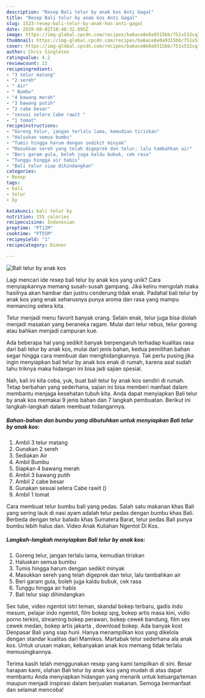 ```yaml
---
description: "Resep Bali telur by anak kos Anti Gagal"
title: "Resep Bali telur by anak kos Anti Gagal"
slug: 1523-resep-bali-telur-by-anak-kos-anti-gagal
date: 2020-08-02T18:48:32.695Z
image: https://img-global.cpcdn.com/recipes/ba6ace8e0a9315bb/751x532cq70/bali-telur-by-anak-kos-foto-resep-utama.jpg
thumbnail: https://img-global.cpcdn.com/recipes/ba6ace8e0a9315bb/751x532cq70/bali-telur-by-anak-kos-foto-resep-utama.jpg
cover: https://img-global.cpcdn.com/recipes/ba6ace8e0a9315bb/751x532cq70/bali-telur-by-anak-kos-foto-resep-utama.jpg
author: Chris Singleton
ratingvalue: 4.2
reviewcount: 12
recipeingredient:
- "3 telur matang"
- "2 sereh"
- " Air"
- " Bumbu"
- "4 bawang merah"
- "3 bawang putih"
- "2 cabe besar"
- "sesuai selera Cabe rawit "
- "1 tomat"
recipeinstructions:
- "Goreng telur, jangan terlalu lama, kemudian tiriskan"
- "Haluskan semua bumbu"
- "Tumis hingga harum dengan sedikit minyak"
- "Masukkan sereh yang telah digeprek dan telur, lalu tambahkan air"
- "Beri garam gula, boleh juga kaldu bubuk, cek rasa"
- "Tunggu hingga air habis"
- "Bali telur siap dihindangkan"
categories:
- Resep
tags:
- bali
- telur
- by

katakunci: bali telur by 
nutrition: 155 calories
recipecuisine: Indonesian
preptime: "PT12M"
cooktime: "PT55M"
recipeyield: "1"
recipecategory: Dinner

---
```



![Bali telur by anak kos](https://img-global.cpcdn.com/recipes/ba6ace8e0a9315bb/751x532cq70/bali-telur-by-anak-kos-foto-resep-utama.jpg)

Lagi mencari ide resep bali telur by anak kos yang unik? Cara menyiapkannya memang susah-susah gampang. Jika keliru mengolah maka hasilnya akan hambar dan justru cenderung tidak enak. Padahal bali telur by anak kos yang enak seharusnya punya aroma dan rasa yang mampu memancing selera kita.

Telur menjadi menu favorit banyak orang. Selain enak, telur juga bisa diolah menjadi masakan yang beraneka ragam. Mulai dari telur rebus, telur goreng atau bahkan menjadi campuran kue.

Ada beberapa hal yang sedikit banyak berpengaruh terhadap kualitas rasa dari bali telur by anak kos, mulai dari jenis bahan, kedua pemilihan bahan segar hingga cara membuat dan menghidangkannya. Tak perlu pusing jika ingin menyiapkan bali telur by anak kos enak di rumah, karena asal sudah tahu triknya maka hidangan ini bisa jadi sajian spesial.


Nah, kali ini kita coba, yuk, buat bali telur by anak kos sendiri di rumah. Tetap berbahan yang sederhana, sajian ini bisa memberi manfaat dalam membantu menjaga kesehatan tubuh kita. Anda dapat menyiapkan Bali telur by anak kos memakai 9 jenis bahan dan 7 langkah pembuatan. Berikut ini langkah-langkah dalam membuat hidangannya.

<!--inarticleads1-->

##### Bahan-bahan dan bumbu yang dibutuhkan untuk menyiapkan Bali telur by anak kos:

1. Ambil 3 telur matang
1. Gunakan 2 sereh
1. Sediakan  Air
1. Ambil  Bumbu
1. Siapkan 4 bawang merah
1. Ambil 3 bawang putih
1. Ambil 2 cabe besar
1. Gunakan sesuai selera Cabe rawit ()
1. Ambil 1 tomat


Cara membuat telur bumbu bali yang pedas. Salah satu makanan khas Bali yang sering lauk di nasi ayam adalah telur pedas dengan bumbu khas Bali. Berbeda dengan telur balado khas Sumatera Barat, telur pedas Bali punya bumbu lebih halus dan. Video Anak Kuliahan Ngentot Di Kos. 

<!--inarticleads2-->

##### Langkah-langkah menyiapkan Bali telur by anak kos:

1. Goreng telur, jangan terlalu lama, kemudian tiriskan
1. Haluskan semua bumbu
1. Tumis hingga harum dengan sedikit minyak
1. Masukkan sereh yang telah digeprek dan telur, lalu tambahkan air
1. Beri garam gula, boleh juga kaldu bubuk, cek rasa
1. Tunggu hingga air habis
1. Bali telur siap dihindangkan


Sex tube, video ngentot istri teman, skandal bokep terbaru, gadis indo mesum, pelajar indo ngentot, film bokep spg, bokep artis masa kini, vidio porno terkini, streaming bokep perawan, bokep cewek bandung, film sex cewek medan, bokep artis jakarta , download bokep. Ada banyak kost Denpasar Bali yang siap huni. Hanya menampilkan kos yang dikelola dengan standar kualitas dari Mamikos. Martabak telur sederhana ala anak kos. Untuk urusan makan, kebanyakan anak kos memang tidak terlalu memusingkannya. 

Terima kasih telah menggunakan resep yang kami tampilkan di sini. Besar harapan kami, olahan Bali telur by anak kos yang mudah di atas dapat membantu Anda menyiapkan hidangan yang menarik untuk keluarga/teman maupun menjadi inspirasi dalam berjualan makanan. Semoga bermanfaat dan selamat mencoba!
